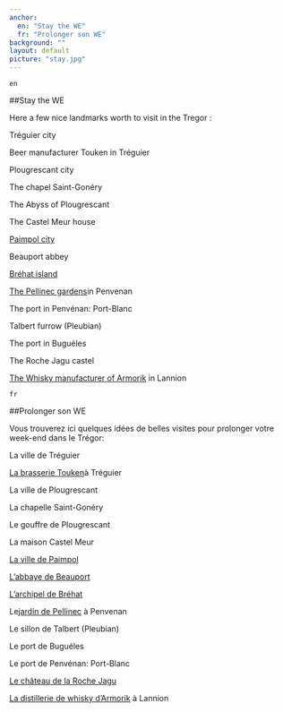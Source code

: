 ```yaml
---
anchor:
  en: "Stay the WE"
  fr: "Prolonger son WE"
background: ""
layout: default
picture: "stay.jpg"
---
```

`en`

##Stay the WE

Here a few nice landmarks worth to visit in the Tregor :

Tréguier city

Beer manufacturer Touken in Tréguier   

Plougrescant city

The chapel Saint-Gonéry

The Abyss of Plougrescant

The Castel Meur house

[Paimpol city](http://uk.paimpol-goelo.com/)

Beauport abbey

[Bréhat island](http://uk.paimpol-goelo.com/discover/brehat-islands-all-five-senses)

[The Pellinec gardens](http://www.tregor-cotedajoncs-tourisme.com/welcome.php)in Penvenan 

The port in Penvénan: Port-Blanc

Talbert furrow (Pleubian)

The port in Buguéles

The Roche Jagu castel

[The Whisky manufacturer of Armorik](http://distillerie-warenghem.com/en/) in Lannion   

`fr`

##Prolonger son WE

Vous trouverez ici quelques idées de belles visites pour prolonger votre week-end dans le Trégor:

La ville de Tréguier

[La brasserie Touken](http://www.philomenn.com/)à Tréguier   

La ville de Plougrescant

La chapelle Saint-Gonéry

Le gouffre de Plougrescant

La maison Castel Meur

[La ville de Paimpol](http://www.paimpol-goelo.com/)

[L’abbaye de Beauport](http://abbayebeauport.com/)

[L’archipel de Bréhat](http://www.paimpol-goelo.com/decouvrir/brehat%C2%A0-un-archipel-de-sensations)

Le[jardin de Pellinec](http://www.tregor-cotedajoncs-tourisme.com/fr/loisirs-terre/visites-jardins.php) à Penvenan

Le sillon de Talbert (Pleubian)

Le port de Buguéles

Le port de Penvénan: Port-Blanc

[Le château de la Roche Jagu](http://www.larochejagu.fr/_v2/lrj/index.php?page=presentation)

[La distillerie de whisky d’Armorik](http://distillerie-warenghem.com/fr/) à Lannion   
